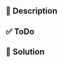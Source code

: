 ## 📄 Description
<!---FROM THE ISSUE Description of the issue/bug/feature to work in.-->
## ✅ ToDo
<!---
  Expected tasks to do to solve the issue/bug/feature, modified from the
  issue if needed.
-->
## 🚀 Solution
<!---Detailed explanation on how it was solved and other comments.-->
